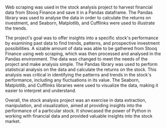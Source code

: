 Web scraping was used in the stock analysis project to harvest financial data from Stooq Finance and save it in a Pandas dataframe. The Pandas library was used to analyse the data in order to calculate the returns on investment, and Seaborn, Matplotlib, and Cufflinks were used to illustrate the trends.

The project's goal was to offer insights into a specific stock's performance by examining past data to find trends, patterns, and prospective investment possibilities. A sizable amount of data was able to be gathered from Stooq Finance using web scraping, which was then processed and analysed in the Pandas environment. The data was changed to meet the needs of the project and make analysis simple.
The Pandas library was used to perform statistical analysis on the data and calculate the returns on the stock. This analysis was critical in identifying the patterns and trends in the stock's performance, including any fluctuations in its value. The Seaborn, Matplotlib, and Cufflinks libraries were used to visualize the data, making it easier to interpret and understand.

Overall, the stock analysis project was an exercise in data extraction, manipulation, and visualization, aimed at providing insights into the performance of a particular stock. It showcased the power of Python in working with financial data and provided valuable insights into the stock market.
